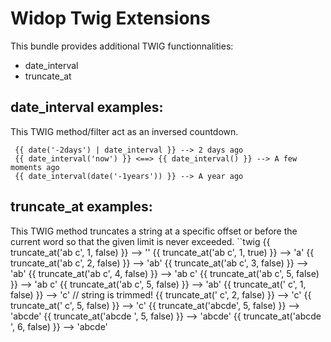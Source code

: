 # Widop Twig Extensions

This bundle provides additional TWIG functionnalities:
* date_interval
* truncate_at

## date_interval examples:
This TWIG method/filter act as an inversed countdown.

```twig
 {{ date('-2days') | date_interval }} --> 2 days ago
 {{ date_interval('now') }} <==> {{ date_interval() }} --> A few moments ago
 {{ date_interval(date('-1years')) }} --> A year ago
```

## truncate_at examples:
This TWIG method truncates a string at a specific offset or before the current
word so that the given limit is never exceeded.
``twig
 {{ truncate_at('ab c', 1, false) }}      --> ''
 {{ truncate_at('ab c', 1, true) }}       --> 'a'
 {{ truncate_at('ab c', 2, false) }}      --> 'ab'
 {{ truncate_at('ab c', 3, false) }}      --> 'ab'
 {{ truncate_at('ab c', 4, false) }}      --> 'ab c'
 {{ truncate_at('ab c', 5, false) }}      --> 'ab c'
 {{ truncate_at('ab      c', 5, false) }} --> 'ab'
 {{ truncate_at('       c', 1, false) }}  --> 'c' // string is trimmed!
 {{ truncate_at('       c', 2, false) }}  --> 'c'
 {{ truncate_at('       c', 5, false) }}  --> 'c'
 {{ truncate_at('abcde', 5, false) }}     --> 'abcde'
 {{ truncate_at('abcde ', 5, false) }}    --> 'abcde'
 {{ truncate_at('abcde ', 6, false) }}    --> 'abcde'
```
